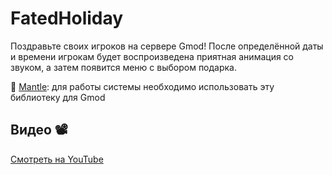 # FatedHoliday
Поздравьте своих игроков на сервере Gmod! После определённой даты и времени игрокам будет воспроизведена приятная анимация со звуком, а затем появится меню с выбором подарка.

🔧 [Mantle](https://github.com/darkfated/mantle): для работы системы необходимо использовать эту библиотеку для Gmod

## Видео 📽️
[Смотреть на YouTube](https://youtu.be/Mg-9J56-4ZI)
